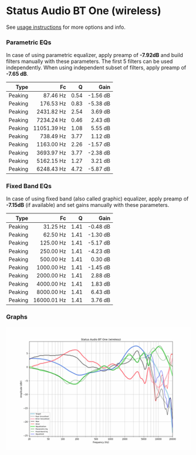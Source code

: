 # Status Audio BT One (wireless)
See [usage instructions](https://github.com/jaakkopasanen/AutoEq#usage) for more options and info.

### Parametric EQs
In case of using parametric equalizer, apply preamp of **-7.92dB** and build filters manually
with these parameters. The first 5 filters can be used independently.
When using independent subset of filters, apply preamp of **-7.65 dB**.

| Type    | Fc          |    Q | Gain     |
|--------:|------------:|-----:|---------:|
| Peaking | 87.46 Hz    | 0.54 | -1.56 dB |
| Peaking | 176.53 Hz   | 0.83 | -5.38 dB |
| Peaking | 2431.82 Hz  | 2.54 | 3.69 dB  |
| Peaking | 7234.24 Hz  | 0.46 | 2.43 dB  |
| Peaking | 11051.39 Hz | 1.08 | 5.55 dB  |
| Peaking | 738.49 Hz   | 3.77 | 1.12 dB  |
| Peaking | 1163.00 Hz  | 2.26 | -1.57 dB |
| Peaking | 3693.97 Hz  | 3.77 | -2.38 dB |
| Peaking | 5162.15 Hz  | 1.27 | 3.21 dB  |
| Peaking | 6248.43 Hz  | 4.72 | -5.87 dB |

### Fixed Band EQs
In case of using fixed band (also called graphic) equalizer, apply preamp of **-7.15dB**
(if available) and set gains manually with these parameters.

| Type    | Fc          |    Q | Gain     |
|--------:|------------:|-----:|---------:|
| Peaking | 31.25 Hz    | 1.41 | -0.48 dB |
| Peaking | 62.50 Hz    | 1.41 | -1.30 dB |
| Peaking | 125.00 Hz   | 1.41 | -5.17 dB |
| Peaking | 250.00 Hz   | 1.41 | -4.23 dB |
| Peaking | 500.00 Hz   | 1.41 | 0.30 dB  |
| Peaking | 1000.00 Hz  | 1.41 | -1.45 dB |
| Peaking | 2000.00 Hz  | 1.41 | 2.88 dB  |
| Peaking | 4000.00 Hz  | 1.41 | 1.83 dB  |
| Peaking | 8000.00 Hz  | 1.41 | 6.43 dB  |
| Peaking | 16000.01 Hz | 1.41 | 3.76 dB  |

### Graphs
![](./Status%20Audio%20BT%20One%20(wireless).png)